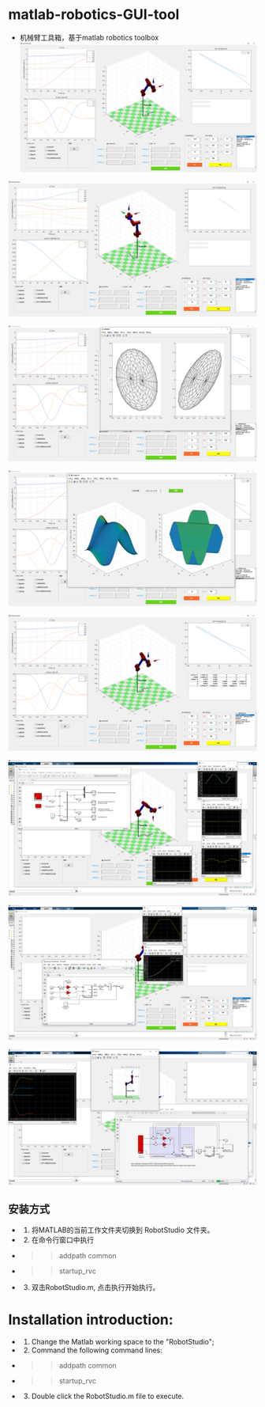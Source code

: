 # matlab-robotics-GUI-tool
* 机械臂工具箱，基于matlab robotics toolbox
![](https://github.com/borninfreedom/matlab-robotics-GUI-tool/blob/master/RobotStudio/PrintScreen/%E5%85%B3%E8%8A%82%E7%A9%BA%E9%97%B4%E8%BF%90%E5%8A%A8.png)

![](https://github.com/borninfreedom/matlab-robotics-GUI-tool/blob/master/RobotStudio/PrintScreen/%E7%AC%9B%E5%8D%A1%E5%B0%94%E8%BF%90%E5%8A%A8.png)

![](https://github.com/borninfreedom/matlab-robotics-GUI-tool/blob/master/RobotStudio/PrintScreen/%E9%80%9F%E5%BA%A6%E6%A4%AD%E7%90%83.png)

![](https://github.com/borninfreedom/matlab-robotics-GUI-tool/blob/master/RobotStudio/PrintScreen/%E9%87%8D%E5%8A%9B%E8%B4%9F%E8%BD%BD%E5%88%86%E6%9E%90.png)

![](https://github.com/borninfreedom/matlab-robotics-GUI-tool/blob/master/RobotStudio/PrintScreen/%E9%9B%85%E5%85%8B%E6%AF%94%E7%9F%A9%E9%98%B5.png)

![](https://github.com/borninfreedom/matlab-robotics-GUI-tool/blob/master/RobotStudio/PrintScreen/%E9%80%9F%E5%BA%A6%E6%8E%A7%E5%88%B6.png)

![](https://github.com/borninfreedom/matlab-robotics-GUI-tool/blob/master/RobotStudio/PrintScreen/%E4%BD%8D%E7%BD%AE%E6%8E%A7%E5%88%B6.png)

![](https://github.com/borninfreedom/matlab-robotics-GUI-tool/blob/master/RobotStudio/PrintScreen/%E5%8A%9B%E7%9F%A9%E6%8E%A7%E5%88%B6.png)

## 安装方式
* 1. 将MATLAB的当前工作文件夹切换到 RobotStudio 文件夹。
* 2. 在命令行窗口中执行  
*    >> addpath common
* 	 >> startup_rvc
* 3. 双击RobotStudio.m, 点击执行开始执行。

# Installation introduction:
* 1. Change the Matlab working space to the "RobotStudio";
* 2. Command the following command lines:
*    >> addpath common
*    >> startup_rvc
* 3. Double click the RobotStudio.m file to execute.

